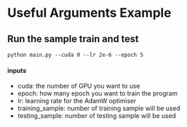 # Useful Arguments Example
## Run the sample train and test

```
python main.py --cuda 0 --lr 2e-6 --epoch 5
```

#### inputs

- cuda: the number of GPU you want to use
- epoch: how many epoch you want to train the program
- lr: learning rate for the AdamW optimiser
- training_sample: number of training sample will be used
- testing_sample: number of testing sample will be used